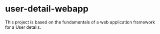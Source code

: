 # user-detail-webapp
This project is based on the fundamentals of a web application framework for a User details.
